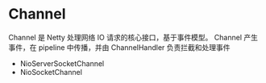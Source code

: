 # Channel 
Channel 是 Netty 处理网络 IO 请求的核心接口，基于事件模型。
Channel 产生事件，在 pipeline 中传播，并由 ChannelHandler 负责拦截和处理事件


- NioServerSocketChannel
- NioSocketChannel